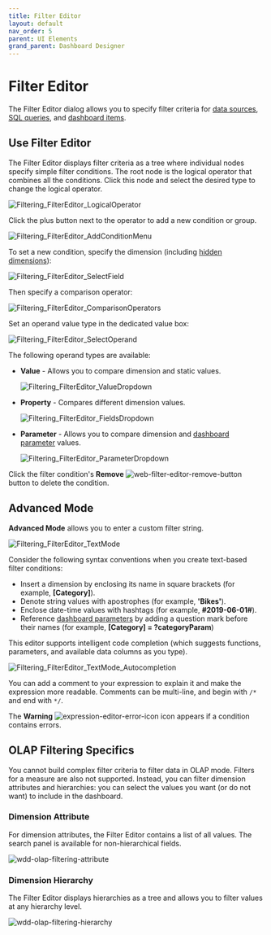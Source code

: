 ```yaml
---
title: Filter Editor
layout: default
nav_order: 5
parent: UI Elements
grand_parent: Dashboard Designer
---
```


# Filter Editor

The Filter Editor dialog allows you to specify filter criteria for [data sources](../../provide-data/create-a-new-data-source.md), [SQL queries](../../provide-data/working-with-sql-data-sources/manage-sql-queries.md), and [dashboard items](../../dashboard-item-settings.md).

## Use Filter Editor
The Filter Editor displays filter criteria as a tree where individual nodes specify simple filter conditions. The root node is the logical operator that combines all the conditions. Click this node and select the desired type to change the logical operator.

![Filtering_FilterEditor_LogicalOperator](..//assets/images/dashboards/filtering_filtereditor_logicaloperator132422.png)

Click the plus button next to the operator to add a new condition or group.

![Filtering_FilterEditor_AddConditionMenu](..//assets/images/dashboards/filtering_filtereditor_addconditionmenu132418.png)

To set a new condition, specify the dimension (including [hidden dimensions](../../bind-dashboard-items-to-data/hidden-data-items.md)):

![Filtering_FilterEditor_SelectField](..//assets/images/dashboards/filtering_filtereditor_selectfield132426.png)

Then specify a comparison operator:

![Filtering_FilterEditor_ComparisonOperators](..//assets/images/dashboards/filtering_filtereditor_comparisonoperators132427.png)

Set an operand value type in the dedicated value box:

![Filtering_FilterEditor_SelectOperand](..//assets/images/dashboards/filtering_filtereditor_selectoperand132419.png)

The following operand types are available:

* **Value** - Allows you to compare dimension and static values.
	
	![Filtering_FilterEditor_ValueDropdown](..//assets/images/dashboards/filtering_filtereditor_valuedropdown132420.png)
* **Property** - Compares different dimension values.
	
	![Filtering_FilterEditor_FieldsDropdown](..//assets/images/dashboards/filtering_filtereditor_fieldsdropdown132425.png)
* **Parameter** - Allows you to compare dimension and [dashboard parameter](../../data-analysis/dashboard-parameters.md) values.
	
	![Filtering_FilterEditor_ParameterDropdown](..//assets/images/dashboards/filtering_filtereditor_parameterdropdown132421.png)

Click the filter condition's **Remove** ![web-filter-editor-remove-button](..//assets/images/dashboards/web-rd-filter-editor-remove-button129484.png) button to delete the condition.

## Advanced Mode
**Advanced Mode** allows you to enter a custom filter string.

![Filtering_FilterEditor_TextMode](..//assets/images/dashboards/filtering_filtereditor_textmode132423.png)

Consider the following syntax conventions when you create text-based filter conditions:

* Insert a dimension by enclosing its name in square brackets (for example, **[Category]**).
* Denote string values with apostrophes (for example, **'Bikes'**).
* Enclose date-time values with hashtags (for example, **#2019-06-01#**).
* Reference [dashboard parameters](../../data-analysis/dashboard-parameters.md) by adding a question mark before their names (for example, **[Category] = ?categoryParam**)

This editor supports intelligent code completion (which suggests functions, parameters, and available data columns as you type).

![Filtering_FilterEditor_TextMode_Autocompletion](..//assets/images/dashboards/filtering_filtereditor_textmode_autocompletion132424.png)

You can add a comment to your expression to explain it and make the expression more readable. Comments can be multi-line, and begin with `/*` and end with `*/`.

The **Warning** ![expression-editor-error-icon](..//assets/images/dashboards/expression-editor-error-icon118339.png) icon appears if a condition contains errors.

## OLAP Filtering Specifics

You cannot build complex filter criteria to filter data in OLAP mode. Filters for a measure are also not supported. Instead, you can filter dimension attributes and hierarchies: you can select the values you want (or do not want) to include in the dashboard.

### Dimension Attribute

For dimension attributes, the Filter Editor contains a list of all values. The search panel is available for non-hierarchical fields.

![wdd-olap-filtering-attribute](..//assets/images/dashboards/img124640.png)

### Dimension Hierarchy

The Filter Editor displays hierarchies as a tree and allows you to filter values at any hierarchy level.

![wdd-olap-filtering-hierarchy](..//assets/images/dashboards/img124639.png)
